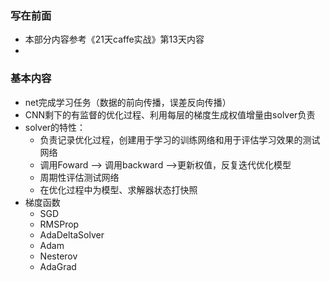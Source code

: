 ### 写在前面* 本部分内容参考《21天caffe实战》第13天内容* ### 基本内容* net完成学习任务（数据的前向传播，误差反向传播）* CNN剩下的有监督的优化过程、利用每层的梯度生成权值增量由solver负责* solver的特性：    * 负责记录优化过程，创建用于学习的训练网络和用于评估学习效果的测试网络    * 调用Foward --> 调用backward -->更新权值，反复迭代优化模型    * 周期性评估测试网络    * 在优化过程中为模型、求解器状态打快照* 梯度函数    * SGD    * RMSProp    * AdaDeltaSolver    * Adam    * Nesterov    * AdaGrad